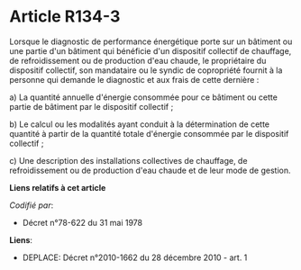 # Article R134-3

Lorsque le diagnostic de performance énergétique porte sur un bâtiment ou une partie d'un bâtiment qui bénéficie d'un
dispositif collectif de chauffage, de refroidissement ou de production d'eau chaude, le propriétaire du dispositif collectif,
son mandataire ou le syndic de copropriété fournit à la personne qui demande le diagnostic et aux frais de cette dernière :

a) La quantité annuelle d'énergie consommée pour ce bâtiment ou cette partie de bâtiment par le dispositif collectif ;

b) Le calcul ou les modalités ayant conduit à la détermination de cette quantité à partir de la quantité totale d'énergie
consommée par le dispositif collectif ;

c) Une description des installations collectives de chauffage, de refroidissement ou de production d'eau chaude et de leur
mode de gestion.

**Liens relatifs à cet article**

_Codifié par_:

  - Décret n°78-622 du 31 mai 1978

**Liens**:

  - DEPLACE: Décret n°2010-1662 du 28 décembre 2010 - art. 1
